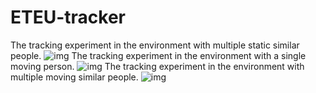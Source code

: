 # ETEU-tracker
The tracking experiment in the environment with multiple static similar people.
![img](https://github.com/chenxlin222/ETEU-tracker/blob/main/img/multi_person_tracking_moving.gif)
The tracking experiment in the environment with a single moving person.
![img](https://github.com/chenxlin222/ETEU-tracker/blob/main/img/single_moving_person_tracking.gif)
The tracking experiment in the environment with multiple moving similar people.
![img](https://github.com/chenxlin222/ETEU-tracker/blob/main/img/multi_person_tracking_moving.gif)
